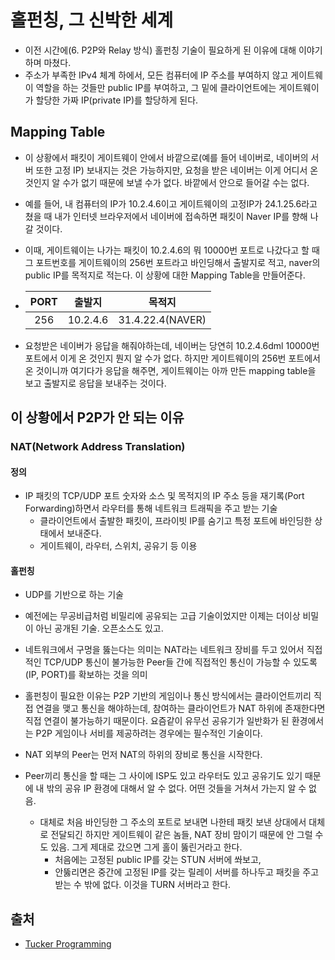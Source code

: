 # 홀펀칭, 그 신박한 세계

- 이전 시간에(6. P2P와 Relay 방식) 홀펀칭 기술이 필요하게 된 이유에 대해 이야기하며 마쳤다.
- 주소가 부족한 IPv4 체계 하에서, 모든 컴퓨터에 IP 주소를 부여하지 않고 게이트웨이 역할을 하는 것들만 public IP를 부여하고, 그 밑에 클라이언트에는 게이트웨이가 할당한 가짜 IP(private IP)를 할당하게 된다.



## Mapping Table

- 이 상황에서 패킷이 게이트웨이 안에서 바깥으로(예를 들어 네이버로, 네이버의 서버 또한 고정 IP) 보내지는 것은 가능하지만, 요청을 받은 네이버는 이게 어디서 온 것인지 알 수가 없기 때문에 보낼 수가 없다. 바깥에서 안으로 들어갈 수는 없다.

- 예를 들어, 내 컴퓨터의 IP가 10.2.4.6이고 게이트웨이의 고정IP가 24.1.25.6라고 쳤을 때 내가 인터넷 브라우저에서 네이버에 접속하면 패킷이 Naver IP를 향해 나갈 것이다.

- 이때, 게이트웨이는 나가는 패킷이 10.2.4.6의 뭐 10000번 포트로 나갔다고 할 때 그 포트번호를 게이트웨이의 256번 포트라고 바인딩해서 출발지로 적고, naver의 public IP를 목적지로 적는다. 이 상황에 대한 Mapping Table을 만들어준다.

- | PORT |  출발지  |      목적지      |
  | :--: | :------: | :--------------: |
  | 256  | 10.2.4.6 | 31.4.22.4(NAVER) |

- 요청받은 네이버가 응답을 해줘야하는데, 네이버는 당연히 10.2.4.6dml 10000번 포트에서 이게 온 것인지 뭔지 알 수가 없다. 하지만 게이트웨이의 256번 포트에서 온 것이니까 여기다가 응답을 해주면, 게이트웨이는 아까 만든 mapping table을 보고 출발지로 응답을 보내주는 것이다.



## 이 상황에서 P2P가 안 되는 이유

### NAT(Network Address Translation)

#### 정의

- IP 패킷의 TCP/UDP 포트 숫자와 소스 및 목적지의 IP 주소 등을 재기록(Port Forwarding)하면서 라우터를 통해 네트워크 트래픽을 주고 받는 기술
  - 클라이언트에서 출발한 패킷이, 프라이빗 IP를 숨기고 특정 포트에 바인딩한 상태에서 보내준다. 
  - 게이트웨이, 라우터, 스위치, 공유기 등 이용

#### 홀펀칭

- UDP를 기반으로 하는 기술
- 예전에는 무공비급처럼 비밀리에 공유되는 고급 기술이었지만 이제는 더이상 비밀이 아닌 공개된 기술. 오픈소스도 있고.

- 네트워크에서 구멍을 뚫는다는 의미는 NAT라는 네트워크 장비를 두고 있어서 직접적인 TCP/UDP 통신이 불가능한 Peer들 간에 직접적인 통신이 가능할 수 있도록 (IP, PORT)를 확보하는 것을 의미
- 홀펀칭이 필요한 이유는 P2P 기반의 게임이나 통신 방식에서는 클라이언트끼리 직접 연결을 맺고 통신을 해야하는데, 참여하는 클라이언트가 NAT 하위에 존재한다면 직접 연결이 불가능하기 때문이다. 요즘같이 유무선 공유기가 일반화가 된 환경에서는 P2P 게임이나 서비를 제공하려는 경우에는 필수적인 기술이다.
- NAT 외부의 Peer는 먼저 NAT의 하위의 장비로 통신을 시작한다.
- Peer끼리 통신을 할 때는 그 사이에 ISP도 있고 라우터도 있고 공유기도 있기 때문에 내 밖의 공유 IP 환경에 대해서 알 수 없다. 어떤 것들을 거쳐서 가는지 알 수 없음.
  - 대체로 처음 바인딩한 그 주소의 포트로 보내면 나한테 패킷 보낸 상대에서 대체로 전달되긴 하지만 게이트웨이 같은 놈들, NAT 장비 맘이기 때문에 안 그럴 수도 있음. 그게 제대로 갔으면 그게 홀이 뚫린거라고 한다.
    - 처음에는 고정된 public IP를 갖는 STUN 서버에 쏴보고,
    - 안뚫리면은 중간에 고정된 IP를 갖는 릴레이 서버를 하나두고 패킷을 주고 받는 수 밖에 없다. 이것을 TURN 서버라고 한다.



## 출처

- [Tucker Programming](https://www.youtube.com/channel/UCZp_ftx6UB_32VfVmlS3o_A)

